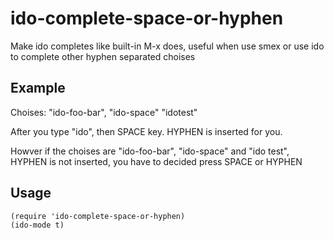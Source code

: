 ido-complete-space-or-hyphen
============================

Make ido completes like built-in M-x does, useful when use smex or use ido to
complete other hyphen separated choises

## Example

Choises: "ido-foo-bar", "ido-space" "idotest"

After you type "ido", then SPACE key. HYPHEN is inserted for you.

Howver if the choises are "ido-foo-bar", "ido-space" and "ido test", HYPHEN
is not inserted, you have to decided press SPACE or HYPHEN

## Usage

    (require 'ido-complete-space-or-hyphen)
    (ido-mode t)
